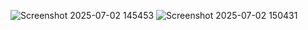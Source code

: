 ![Screenshot 2025-07-02 145453](https://github.com/user-attachments/assets/8ee57061-45d5-4d7c-8530-0b7ebdb2c22a)
![Screenshot 2025-07-02 150431](https://github.com/user-attachments/assets/19db6f8c-c6c5-4733-9b36-a8ab6db896bd)

